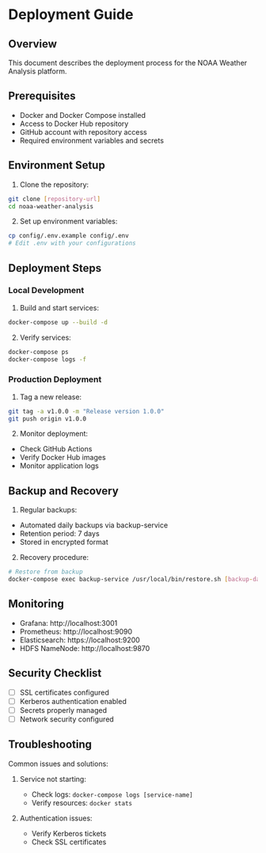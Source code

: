 # Deployment Guide

## Overview

This document describes the deployment process for the NOAA Weather Analysis platform.

## Prerequisites

- Docker and Docker Compose installed
- Access to Docker Hub repository
- GitHub account with repository access
- Required environment variables and secrets

## Environment Setup

1. Clone the repository:

```bash
git clone [repository-url]
cd noaa-weather-analysis
```

2. Set up environment variables:

```bash
cp config/.env.example config/.env
# Edit .env with your configurations
```

## Deployment Steps

### Local Development

1. Build and start services:

```bash
docker-compose up --build -d
```

2. Verify services:

```bash
docker-compose ps
docker-compose logs -f
```

### Production Deployment

1. Tag a new release:

```bash
git tag -a v1.0.0 -m "Release version 1.0.0"
git push origin v1.0.0
```

2. Monitor deployment:

- Check GitHub Actions
- Verify Docker Hub images
- Monitor application logs

## Backup and Recovery

1. Regular backups:

- Automated daily backups via backup-service
- Retention period: 7 days
- Stored in encrypted format

2. Recovery procedure:

```bash
# Restore from backup
docker-compose exec backup-service /usr/local/bin/restore.sh [backup-date]
```

## Monitoring

- Grafana: http://localhost:3001
- Prometheus: http://localhost:9090
- Elasticsearch: https://localhost:9200
- HDFS NameNode: http://localhost:9870

## Security Checklist

- [ ]  SSL certificates configured
- [ ]  Kerberos authentication enabled
- [ ]  Secrets properly managed
- [ ]  Network security configured

## Troubleshooting

Common issues and solutions:

1. Service not starting:

   - Check logs: `docker-compose logs [service-name]`
   - Verify resources: `docker stats`
2. Authentication issues:

   - Verify Kerberos tickets
   - Check SSL certificates
